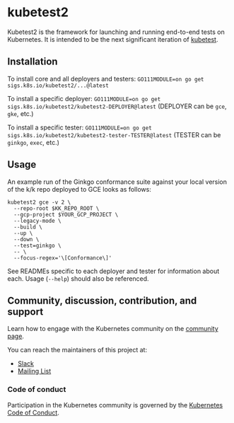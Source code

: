 # kubetest2

Kubetest2 is the framework for launching and running end-to-end tests on Kubernetes.
It is intended to be the next significant iteration of [kubetest](https://github.com/kubernetes/test-infra/tree/master/kubetest).

## Installation
To install core and all deployers and testers:
`GO111MODULE=on go get sigs.k8s.io/kubetest2/...@latest`

To install a specific deployer:
`GO111MODULE=on go get sigs.k8s.io/kubetest2/kubetest2-DEPLOYER@latest` (DEPLOYER can be `gce`, `gke`, etc.)

To install a specific tester:
`GO111MODULE=on go get sigs.k8s.io/kubetest2/kubetest2-tester-TESTER@latest` (TESTER can be `ginkgo`, `exec`, etc.)

## Usage
An example run of the Ginkgo conformance suite against your local version of the k/k repo deployed to GCE looks as follows:
```
kubetest2 gce -v 2 \
  --repo-root $KK_REPO_ROOT \
  --gcp-project $YOUR_GCP_PROJECT \
  --legacy-mode \
  --build \
  --up \
  --down \
  --test=ginkgo \
  -- \
  --focus-regex='\[Conformance\]'
```

See READMEs specific to each deployer and tester for information about each. Usage (`--help`) should also be referenced.

## Community, discussion, contribution, and support

Learn how to engage with the Kubernetes community on the [community page](http://kubernetes.io/community/).

You can reach the maintainers of this project at:

- [Slack](https://kubernetes.slack.com/messages/sig-testing)
- [Mailing List](https://groups.google.com/forum/#!forum/kubernetes-sig-testing)

### Code of conduct

Participation in the Kubernetes community is governed by the [Kubernetes Code of Conduct](code-of-conduct.md).
